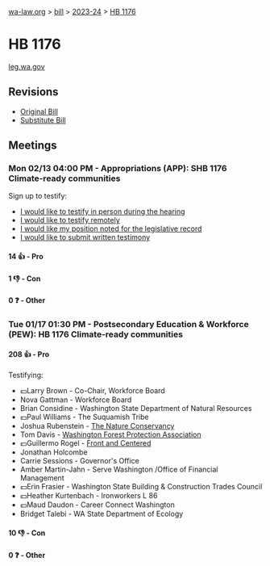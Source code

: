 [wa-law.org](/) > [bill](/bill/) > [2023-24](/bill/2023-24/) > [HB 1176](/bill/2023-24/hb/1176/)

# HB 1176
[leg.wa.gov](https://app.leg.wa.gov/billsummary?BillNumber=1176&Year=2023&Initiative=false)

## Revisions
* [Original Bill](1/)
* [Substitute Bill](S/)

## Meetings
### Mon 02/13 04:00 PM - Appropriations (APP): SHB 1176 Climate-ready communities
Sign up to testify:
* [I would like to testify in person during the hearing](https://app.leg.wa.gov/csi/Testifier/Add?chamber=House&mId=30749&aId=151466&caId=21384&tId=1)
* [I would like to testify remotely](https://app.leg.wa.gov/csi/Testifier/Add?chamber=House&mId=30749&aId=151466&caId=21384&tId=2)
* [I would like my position noted for the legislative record](https://app.leg.wa.gov/csi/Testifier/Add?chamber=House&mId=30749&aId=151466&caId=21384&tId=3)
* [I would like to submit written testimony](https://app.leg.wa.gov/csi/Testifier/Add?chamber=House&mId=30749&aId=151466&caId=21384&tId=4)

#### 14 👍 - Pro

#### 1 👎 - Con

#### 0 ❓ - Other

### Tue 01/17 01:30 PM - Postsecondary Education & Workforce (PEW): HB 1176 Climate-ready communities
#### 208 👍 - Pro
Testifying:
* 💵Larry Brown - Co-Chair, Workforce Board
* Nova Gattman - Workforce Board
* Brian Considine - Washington State Department of Natural Resources
* 💵Paul Williams - The Suquamish Tribe
* Joshua Rubenstein - [The Nature Conservancy](/org/the_nature_conservancy/)
* Tom Davis - [Washington Forest Protection Association](/org/washington_forest_protection_association/)
* 💵Guillermo Rogel - [Front and Centered](/org/front_and_centered/)
* Jonathan Holcombe
* Carrie Sessions - Governor's Office
* Amber Martin-Jahn - Serve Washington /Office of Financial Management
* 💵Erin Frasier - Washington State Building & Construction Trades Council
* 💵Heather Kurtenbach - Ironworkers L 86
* 💵Maud Daudon - Career Connect Washington
* Bridget Talebi - WA State Department of Ecology

#### 10 👎 - Con

#### 0 ❓ - Other
